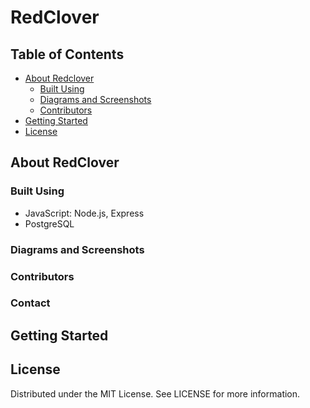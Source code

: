# RedClover

## Table of Contents

- [About Redclover](#about-redclover)
  - [Built Using](#built-using)
  - [Diagrams and Screenshots](#diagrams-and-screenshots)
  - [Contributors](#contributors)
- [Getting Started](#getting-started)
- [License](#license)

## About RedClover

### Built Using

- JavaScript: Node.js, Express
- PostgreSQL

### Diagrams and Screenshots

### Contributors

### Contact

## Getting Started

## License

Distributed under the MIT License. See LICENSE for more information.
